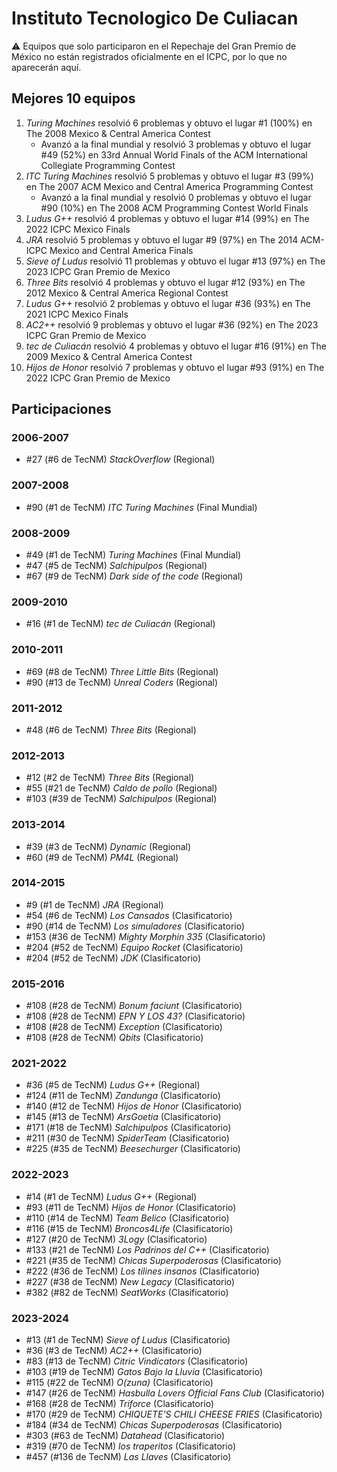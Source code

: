 # Instituto Tecnologico De Culiacan

:warning: Equipos que solo participaron en el Repechaje del Gran Premio de México no están registrados oficialmente en el ICPC, por lo que no aparecerán aquí.

## Mejores 10 equipos

1. _Turing Machines_ resolvió 6 problemas y obtuvo el lugar #1 (100%) en The 2008 Mexico & Central America Contest
    - Avanzó a la final mundial y resolvió 3 problemas y obtuvo el lugar #49 (52%) en 33rd Annual World Finals of the ACM International Collegiate Programming Contest
1. _ITC Turing Machines_ resolvió 5 problemas y obtuvo el lugar #3 (99%) en The 2007 ACM Mexico and Central America Programming Contest
    - Avanzó a la final mundial y resolvió 0 problemas y obtuvo el lugar #90 (10%) en The 2008 ACM Programming Contest World Finals
1. _Ludus G++_ resolvió 4 problemas y obtuvo el lugar #14 (99%) en The 2022 ICPC Mexico Finals
1. _JRA_ resolvió 5 problemas y obtuvo el lugar #9 (97%) en The 2014 ACM-ICPC Mexico and Central America Finals
1. _Sieve of Ludus_ resolvió 11 problemas y obtuvo el lugar #13 (97%) en The 2023 ICPC Gran Premio de Mexico
1. _Three Bits_ resolvió 4 problemas y obtuvo el lugar #12 (93%) en The 2012 Mexico & Central America Regional Contest
1. _Ludus G++_ resolvió 2 problemas y obtuvo el lugar #36 (93%) en The 2021 ICPC Mexico Finals
1. _AC2++_ resolvió 9 problemas y obtuvo el lugar #36 (92%) en The 2023 ICPC Gran Premio de Mexico
1. _tec de Culiacán_ resolvió 4 problemas y obtuvo el lugar #16 (91%) en The 2009 Mexico & Central America Contest
1. _Hijos de Honor_ resolvió 7 problemas y obtuvo el lugar #93 (91%) en The 2022 ICPC Gran Premio de Mexico

## Participaciones

### 2006-2007

- #27 (#6 de TecNM) _StackOverflow_ (Regional)

### 2007-2008

- #90 (#1 de TecNM) _ITC Turing Machines_ (Final Mundial)

### 2008-2009

- #49 (#1 de TecNM) _Turing Machines_ (Final Mundial)
- #47 (#5 de TecNM) _Salchipulpos_ (Regional)
- #67 (#9 de TecNM) _Dark side of the code_ (Regional)

### 2009-2010

- #16 (#1 de TecNM) _tec de Culiacán_ (Regional)

### 2010-2011

- #69 (#8 de TecNM) _Three Little Bits_ (Regional)
- #90 (#13 de TecNM) _Unreal Coders_ (Regional)

### 2011-2012

- #48 (#6 de TecNM) _Three Bits_ (Regional)

### 2012-2013

- #12 (#2 de TecNM) _Three Bits_ (Regional)
- #55 (#21 de TecNM) _Caldo de pollo_ (Regional)
- #103 (#39 de TecNM) _Salchipulpos_ (Regional)

### 2013-2014

- #39 (#3 de TecNM) _Dynamic_ (Regional)
- #60 (#9 de TecNM) _PM4L_ (Regional)

### 2014-2015

- #9 (#1 de TecNM) _JRA_ (Regional)
- #54 (#6 de TecNM) _Los Cansados_ (Clasificatorio)
- #90 (#14 de TecNM) _Los simuladores_ (Clasificatorio)
- #153 (#36 de TecNM) _Mighty Morphin 335_ (Clasificatorio)
- #204 (#52 de TecNM) _Equipo Rocket_ (Clasificatorio)
- #204 (#52 de TecNM) _JDK_ (Clasificatorio)

### 2015-2016

- #108 (#28 de TecNM) _Bonum faciunt_ (Clasificatorio)
- #108 (#28 de TecNM) _EPN Y LOS 43?_ (Clasificatorio)
- #108 (#28 de TecNM) _Exception_ (Clasificatorio)
- #108 (#28 de TecNM) _Qbits_ (Clasificatorio)

### 2021-2022

- #36 (#5 de TecNM) _Ludus G++_ (Regional)
- #124 (#11 de TecNM) _Zandunga_ (Clasificatorio)
- #140 (#12 de TecNM) _Hijos de Honor_ (Clasificatorio)
- #145 (#13 de TecNM) _ArsGoetia_ (Clasificatorio)
- #171 (#18 de TecNM) _Salchipulpos_ (Clasificatorio)
- #211 (#30 de TecNM) _SpiderTeam_ (Clasificatorio)
- #225 (#35 de TecNM) _Beesechurger_ (Clasificatorio)

### 2022-2023

- #14 (#1 de TecNM) _Ludus G++_ (Regional)
- #93 (#11 de TecNM) _Hijos de Honor_ (Clasificatorio)
- #110 (#14 de TecNM) _Team Belico_ (Clasificatorio)
- #116 (#15 de TecNM) _Broncos4Life_ (Clasificatorio)
- #127 (#20 de TecNM) _3Logy_ (Clasificatorio)
- #133 (#21 de TecNM) _Los Padrinos del C++_ (Clasificatorio)
- #221 (#35 de TecNM) _Chicas Superpoderosas_ (Clasificatorio)
- #222 (#36 de TecNM) _Los tilines insanos_ (Clasificatorio)
- #227 (#38 de TecNM) _New Legacy_ (Clasificatorio)
- #382 (#82 de TecNM) _SeatWorks_ (Clasificatorio)

### 2023-2024

- #13 (#1 de TecNM) _Sieve of Ludus_ (Clasificatorio)
- #36 (#3 de TecNM) _AC2++_ (Clasificatorio)
- #83 (#13 de TecNM) _Citric Vindicators_ (Clasificatorio)
- #103 (#19 de TecNM) _Gatos Bajo la Lluvia_ (Clasificatorio)
- #115 (#22 de TecNM) _O(zuna)_ (Clasificatorio)
- #147 (#26 de TecNM) _Hasbulla Lovers Official Fans Club_ (Clasificatorio)
- #168 (#28 de TecNM) _Triforce_ (Clasificatorio)
- #170 (#29 de TecNM) _CHIQUETE'S CHILI CHEESE FRIES_ (Clasificatorio)
- #184 (#34 de TecNM) _Chicas Superpoderosas_ (Clasificatorio)
- #303 (#63 de TecNM) _Datahead_ (Clasificatorio)
- #319 (#70 de TecNM) _los traperitos_ (Clasificatorio)
- #457 (#136 de TecNM) _Las Llaves_ (Clasificatorio)




